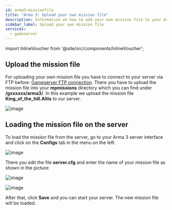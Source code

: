 ```yaml
---
id: arma3-missionfile
title: "Arma 3: Upload your own mission file"
description: Information on how to add your own mission file to your Arma 3 server from ZAP-Hosting - ZAP-Hosting.com documentation
sidebar_label: Upload your own mission file
services:
  - gameserver
---
```


import InlineVoucher from '@site/src/components/InlineVoucher';

## Upload the mission file

For uploading your own mission file you have to connect to your server via FTP before: [Gameserver FTP connection](gameserver-ftpaccess.md).
There you have to upload the mission file into your **mpmissions** directory which you can find under **/gxxxxxx/arma3/**.
In this example we upload the mission file **King_of_the_hill.Altis** to our server.

![image](https://screensaver01.zap-hosting.com/index.php/s/jkfK9X48qj2e7Pn/preview)

<InlineVoucher />

## Loading the mission file on the server

To load the mission file from the server, go to your Arma 3 server interface and click on the **Configs** tab in the menu on the left:

![image](https://screensaver01.zap-hosting.com/index.php/s/PD98ATq8xHdjy8Q/preview)

There you edit the file **server.cfg** and enter the name of your mission file as shown in the picture: 

![image](https://screensaver01.zap-hosting.com/index.php/s/aG7QESxyTNpATsG/preview)

![image](https://screensaver01.zap-hosting.com/index.php/s/6TZ7mc578pcHpbF/preview)

After that, click **Save** and you can start your server. The new mission file will be loaded.
